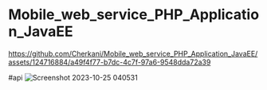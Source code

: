 # Mobile_web_service_PHP_Application_JavaEE


https://github.com/Cherkani/Mobile_web_service_PHP_Application_JavaEE/assets/124716884/a49f4f77-b7dc-4c7f-97a6-9548dda72a39

#api
![Screenshot 2023-10-25 040531](https://github.com/Cherkani/Mobile_web_service_PHP_Application_JavaEE/assets/124716884/b5b52407-71ea-49f0-bac9-b9c2abb8e870)
